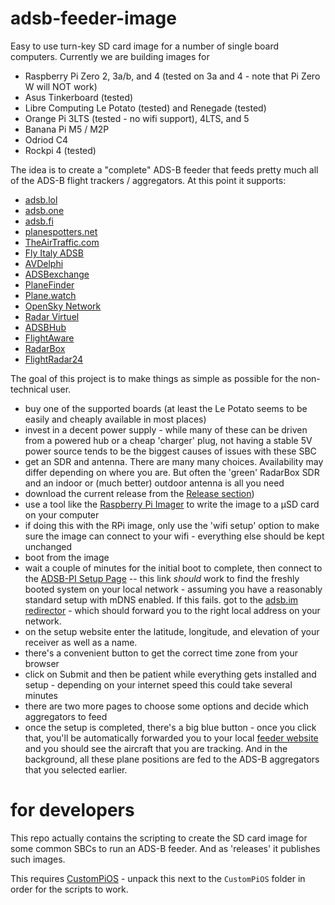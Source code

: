 # adsb-feeder-image

Easy to use turn-key SD card image for a number of single board computers.
Currently we are building images for
- Raspberry Pi Zero 2, 3a/b, and 4 (tested on 3a and 4 - note that Pi Zero W will NOT work)
- Asus Tinkerboard (tested)
- Libre Computing Le Potato (tested) and Renegade (tested)
- Orange Pi 3LTS (tested - no wifi support), 4LTS, and 5
- Banana Pi M5 / M2P
- Odriod C4
- Rockpi 4 (tested)

The idea is to create a "complete" ADS-B feeder that feeds pretty much all of the ADS-B flight trackers / aggregators.
At this point it supports:
- [adsb.lol](http://adsb.lol)
- [adsb.one](http://adsb.one)
- [adsb.fi](http://adsb.fi)
- [planespotters.net](http://planespotters.net)
- [TheAirTraffic.com](http://theairtraffic.com)
- [Fly Italy ADSB](https://flyitalyadsb.com)
- [AVDelphi](https://www.avdelphi.com)
- [ADSBexchange](https://adsbexchange.com)
- [PlaneFinder](https://planefinder.net)
- [Plane.watch](https://plane.watch)
- [OpenSky Network](https://opensky-network.org)
- [Radar Virtuel](https://www.radarvirtuel.com)
- [ADSBHub](https://adsbhub.org)
- [FlightAware](https://flightaware.com)
- [RadarBox](https://www.radarbox.com)
- [FlightRadar24](https://www.flightradar24.com)

The goal of this project is to make things as simple as possible for the non-technical user.

- buy one of the supported boards (at least the Le Potato seems to be easily and cheaply available in most places)
- invest in a decent power supply - while many of these can be driven from a powered hub or a cheap 'charger' plug, not having a stable 5V power
source tends to be the biggest causes of issues with these SBC
- get an SDR and antenna. There are many many choices. Availability may differ depending on where you are. But often the 'green' RadarBox SDR and
an indoor or (much better) outdoor antenna is all you need
- download the current release from the [Release section](https://github.com/dirkhh/adsb-feeder-image/releases/latest))
- use a tool like the [Raspberry Pi Imager](https://github.com/raspberrypi/rpi-imager/releases) to write the image to a µSD card on your computer
- if doing this with the RPi image, only use the 'wifi setup' option to make sure the image can connect to your wifi - everything else should be
kept unchanged
- boot from the image
- wait a couple of minutes for the initial boot to complete, then connect to the [ADSB-PI Setup Page](http://adsb-feeder.local:5000) -- this link
_should_ work to find the freshly booted system on your local network - assuming you have a reasonably standard setup with mDNS enabled. If this fails. got to the [adsb.im redirector](http://my.adsb.im) - which should forward you to the right local address on your network.
- on the setup website enter the latitude, longitude, and elevation of your receiver as well as a name.
- there's a convenient button to get the correct time zone from your browser
- click on Submit and then be patient while everything gets installed and setup - depending on your internet speed this could take several minutes
- there are two more pages to choose some options and decide which aggregators to feed
- once the setup is completed, there's a big blue button - once you click that, you'll be automatically forwarded you to your local [feeder website](http://adsb-pi.local:8080) and you should see the aircraft that you are tracking. And in the background, all these plane positions are fed to the ADS-B aggregators that you selected earlier.

# for developers

This repo actually contains the scripting to create the SD card image for some common SBCs to run an ADS-B feeder. And as 'releases' it publishes such images.

This requires [CustomPiOS](https://github.com/guysoft/CustomPiOS) - unpack this next to the `CustomPiOS` folder in order for the scripts to work.

